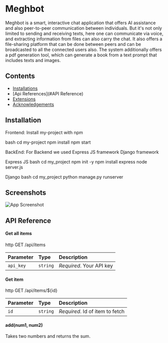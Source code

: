 # Meghbot

Meghbot is a smart, interactive chat application that offers AI assistance and also peer-to-peer communication between individuals. But it's not only limited to sending and receiving texts, here one can communicate via voice, and extracting information from files can also carry the chat. It also offers a file-sharing platform that can be done between peers and can be broadcasted to all the connected users also. The system additionally offers a pdf generation tool, which can generate a book from a text prompt that includes texts and images.

## Contents

 - [Installations](#Installation)
 - [Api References](#API Reference)
 - [Extensions](https://bulldogjob.com/news/449-how-to-write-a-good-readme-for-your-github-project)
 - [Acknowledgements](https://bulldogjob.com/news/449-how-to-write-a-good-readme-for-your-github-project)

## Installation
Frontend:
Install my-project with npm

bash
  cd my-project
  npm install 
  npm start


BackEnd:
For Backend we used Express JS framework Django framework

Express JS
bash
  cd my_project
  npm init -y
  npm install express
  node server.js

Django 
bash
 cd my_project 
 python manage.py runserver



## Screenshots

![App Screenshot](https://via.placeholder.com/468x300?text=App+Screenshot+Here)


## API Reference

#### Get all items

http
  GET /api/items


| Parameter | Type     | Description                |
| :-------- | :------- | :------------------------- |
| `api_key` | `string` | *Required*. Your API key |

#### Get item

http
  GET /api/items/${id}


| Parameter | Type     | Description                       |
| :-------- | :------- | :-------------------------------- |
| `id`      | `string` | *Required*. Id of item to fetch |

#### add(num1, num2)

Takes two numbers and returns the sum.
